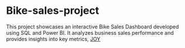 # Bike-sales-project
This project showcases an interactive Bike Sales Dashboard developed using SQL and Power BI. It analyzes business sales performance and provides insights into key metrics,
[JOY](https://private-user-images.githubusercontent.com/152409403/473478126-02019c96-078e-4684-895c-a41d9e0381f9.png?)
 
